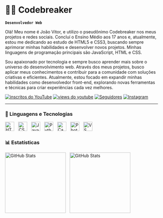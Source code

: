 # 👨‍💻 Codebreaker
**`Desenvolvedor Web`**

Olá! Meu nome é João Vitor, e utilizo o pseudônimo Codebreaker nos meus projetos e redes sociais. Concluí o Ensino Médio aos 17 anos e, atualmente, estou me dedicando ao estudo de HTML5 e CSS3, buscando sempre aprimorar minhas habilidades e desenvolver novos projetos. Minhas linguagens de programação principais são JavaScript, HTML e CSS.

Sou apaixonado por tecnologia e sempre busco aprender mais sobre o universo do desenvolvimento web. Através dos meus projetos, busco aplicar meus conhecimentos e contribuir para a comunidade com soluções criativas e eficientes. Atualmente, estou focado em expandir minhas habilidades como desenvolvedor front-end, explorando novas ferramentas e técnicas para criar experiências cada vez melhores.

   <p align="left">
      <a href="https://youtube.com/@codebreaker781?si=eawNTDIy8v49fo5R" target="_blank">
         <img alt="inscritos do YouTube" title="Inscreva-se no meu canal" src="https://custom-icon-badges.demolab.com/youtube/channel/subscribers/UC66qj7ddZKiVFlcI8stmPug?color=%23E05D44&label=INSCREVA-SE&logo=video&logoColor=white&style=for-the-badge&labelColor=CE4630"/></a>
      <a href="https://youtube.com/@codebreaker781?si=eawNTDIy8v49fo5R" target="_blank">
         <img alt="views do youtube" title="YouTube views" src="https://custom-icon-badges.demolab.com/youtube/channel/views/UC66qj7ddZKiVFlcI8stmPug?color=%23E1AD0E&logo=eye&logoColor=white&style=for-the-badge&labelColor=C79600"/></a>
      <a href="https://github.com/Codebreaker781?tab=repositories&sort=stargazers">
        <a href="https://github.com/Codebreaker781?tab=followers">
      <a href="https://github.com/Codebreaker781?tab=followers">
         <img alt="Seguidores" title="Siga-me no Github" src="https://custom-icon-badges.demolab.com/github/followers/Codebreaker781?color=236ad3&labelColor=1155ba&style=for-the-badge&logo=github&label=seguidores&logoColor=white"/></a>
      <a href="https://instagram.com/codebreaker781" target="_blank">
         <img 
            alt="Instagram" 
            title="Me siga no Instagram" 
            src="https://img.shields.io/badge/INSTAGRAM-E4405F?style=for-the-badge&logo=instagram&logoColor=white"
        /></a>
   </p>

   ---

   ### 🤖 Linguagens e Tecnologias

<img 
    align="left" 
    alt="HTML"
    title="HTML" 
    width="30px" 
    style="padding-right: 10px;" 
    src="https://cdn.jsdelivr.net/gh/devicons/devicon@latest/icons/html5/html5-original.svg" 
/>
<img 
    align="left" 
    alt="CSS" 
    title="CSS"
    width="30px" 
    style="padding-right: 10px;" 
    src="https://cdn.jsdelivr.net/gh/devicons/devicon@latest/icons/css3/css3-original.svg" 
/>
<img 
    align="left" 
    alt="JavaScript" 
    title="JavaScript"
    width="30px" 
    style="padding-right: 10px;" 
    src="https://cdn.jsdelivr.net/gh/devicons/devicon@latest/icons/javascript/javascript-original.svg" 
/>
<img 
    align="left" 
    alt="Python" 
    title="Python"
    width="30px" 
    style="padding-right: 10px;" 
    src="https://cdn.jsdelivr.net/gh/devicons/devicon@latest/icons/python/python-original.svg" 
/>
<img 
    align="left" 
    alt="Canva" 
    title="Canva"
    width="30px" 
    style="padding-right: 10px;" 
    src="https://devicon-website.vercel.app/api/canva/original.svg"
/>
<img 
    align="left" 
    alt="Photoshop" 
    title="Photoshop"
    width="30px" 
    style="padding-right: 10px;" 
    src="https://devicon-website.vercel.app/api/photoshop/plain.svg"
/>
<img 
    align="left" 
    alt="VS Code" 
    title="VS Code"
    width="30px" 
    style="padding-right: 10px;" 
    src="https://devicon-website.vercel.app/api/vscode/original.svg"
/>

<br/>
<br/>

### 📊 Estatísticas

<p>
  <img 
    align="left" 
    alt="GitHub Stats" 
    height="200" 
    style="padding-right: 10px;" 
    src="https://github-readme-stats.vercel.app/api?username=Codebreaker781&show_icons=true&theme=tokyonight&include_all_commits=true&locale=pt-br" 
  />

<img 
      align="left" 
      alt="GitHub Stats" 
      height="200" 
      src="https://github-readme-stats.vercel.app/api/top-langs/?username=Codebreaker781&theme=tokyonight&layout=compact&custom_title=Tecnologias&langs_count=9" 
  />
</p>
